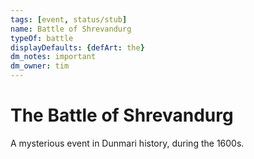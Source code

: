 ```yaml
---
tags: [event, status/stub]
name: Battle of Shrevandurg
typeOf: battle
displayDefaults: {defArt: the}
dm_notes: important
dm_owner: tim
---
```

# The Battle of Shrevandurg

A mysterious event in Dunmari history, during the 1600s. 

